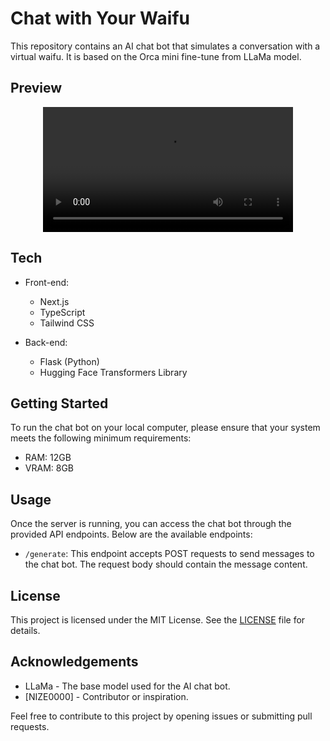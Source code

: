 # Chat with Your Waifu

This repository contains an AI chat bot that simulates a conversation with a virtual waifu. It is based on the Orca mini fine-tune from LLaMa model.

## Preview
<div align="center">
  <video  src="https://github.com/NIZE0000/chat-with-your-waifu/assets/41697381/8da18b12-54af-47e5-81e9-c7d63e77a04f" width="400" />
</div>

## Tech

- Front-end:
  - Next.js
  - TypeScript
  - Tailwind CSS

- Back-end:
  - Flask (Python)
  - Hugging Face Transformers Library

## Getting Started

To run the chat bot on your local computer, please ensure that your system meets the following minimum requirements:

- RAM: 12GB
- VRAM: 8GB

## Usage

Once the server is running, you can access the chat bot through the provided API endpoints. Below are the available endpoints:

- `/generate`: This endpoint accepts POST requests to send messages to the chat bot. The request body should contain the message content.

## License

This project is licensed under the MIT License. See the [LICENSE](LICENSE) file for details.

## Acknowledgements

- LLaMa - The base model used for the AI chat bot.
- [NIZE0000] - Contributor or inspiration.

Feel free to contribute to this project by opening issues or submitting pull requests.
